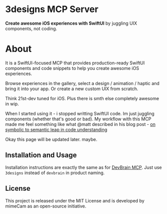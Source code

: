 # 3designs MCP Server

**Create awesome iOS experiences with SwiftUI** by juggling  UIX components, not coding.

# About

It is a SwiftUI-focused MCP that provides production-ready SwiftUI components and code snippets to help you create awesome iOS experiences.

Browse experiences in the gallery, select a design / animation / haptic and bring it into your app. Or create a new custom UIX from scratch.

Think 21st-dev tuned for iOS. Plus there is smth else completely awesome in wip.

When I started using it - i stopped writting SwiftUI code. Im just juggling components (whether that's good or bad).
My workflow with this MCP made me feel something like what @matt described in his blog post - [on symbolic to semantic leap in code understanding](https://nshipster.com/as-we-may-code/#future-applications-the-promise-of-what-lies-ahead)

Okay this page will be updated later. maybe.


## Installation and Usage

Installation instructions are exactly the same as for [DevBrain MCP](https://github.com/mimeCam/mcp-devbrain-stdio). Just use `3designs` instead of `devbrain` in product naming.


## License
This project is released under the MIT License and is developed by mimeCam as an open-source initiative.
